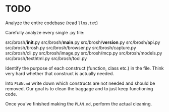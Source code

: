 # TODO

Analyze the entire codebase (read `llms.txt`)

Carefully analyze every single .py file: 

src/brosh/__init__.py
src/brosh/__main__.py
src/brosh/__version__.py
src/brosh/api.py
src/brosh/brosh.py
src/brosh/browser.py
src/brosh/capture.py
src/brosh/cli.py
src/brosh/image.py
src/brosh/mcp.py
src/brosh/models.py
src/brosh/texthtml.py
src/brosh/tool.py

Identify the purpose of each construct (function, class etc.) in the file. Think very hard whether that construct is actually needed. 

Into `PLAN.md` write down which constructs are not needed and should be removed. Our goal is to clean the baggage and to just keep functioning code. 

Once you’ve finished making the `PLAN.md`, perform the actual cleaning.